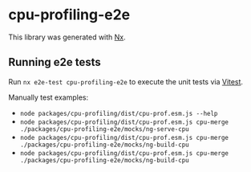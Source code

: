 # cpu-profiling-e2e

This library was generated with [Nx](https://nx.dev).

## Running e2e tests

Run `nx e2e-test cpu-profiling-e2e` to execute the unit tests via [Vitest](https://vitest.dev/).

Manually test examples:
- `node packages/cpu-profiling/dist/cpu-prof.esm.js --help`
- `node packages/cpu-profiling/dist/cpu-prof.esm.js cpu-merge ./packages/cpu-profiling-e2e/mocks/ng-serve-cpu`
- `node packages/cpu-profiling/dist/cpu-prof.esm.js cpu-merge ./packages/cpu-profiling-e2e/mocks/ng-build-cpu`
- `node packages/cpu-profiling/dist/cpu-prof.esm.js cpu-merge ./packages/cpu-profiling-e2e/mocks/ng-build-cpu`

